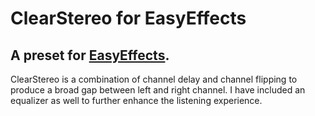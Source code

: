 # ClearStereo for EasyEffects
## A preset for [EasyEffects](https://github.com/wwmm/easyeffects).

ClearStereo is a combination of channel delay and channel flipping to produce a broad gap between left and right channel. 
I have included an equalizer as well to further enhance the listening experience.
